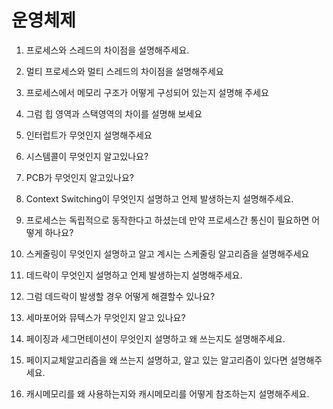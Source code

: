 # 운영체제

1. 프로세스와 스레드의 차이점을 설명해주세요.

2. 멀티 프로세스와 멀티 스레드의 차이점을 설명해주세요

3. 프로세스에서 메모리 구조가 어떻게 구성되어 있는지 설명해 주세요

4. 그럼 힙 영역과 스택영역의 차이를 설명해 보세요

5. 인터럽트가 무엇인지 설명해주세요

6. 시스템콜이 무엇인지 알고있나요?

7. PCB가 무엇인지 알고있나요?

8. Context Switching이 무엇인지 설명하고 언제 발생하는지 설명해주세요.

9. 프로세스는 독립적으로 동작한다고 하셨는데 만약 프로세스간 통신이 필요하면 어떻게 하나요?

10. 스케줄링이 무엇인지 설명하고 알고 계시는 스케줄링 알고리즘을 설명해주세요

11. 데드락이 무엇인지 설명하고 언제 발생하는지 설명해주세요.

12. 그럼 데드락이 발생할 경우 어떻게 해결할수 있나요?

13. 세마포어와 뮤텍스가 무엇인지 알고 있나요?

14. 페이징과 세그먼테이션이 무엇인지 설명하고 왜 쓰는지도 설명해주세요.

15. 페이지교체알고리즘을 왜 쓰는지 설명하고, 알고 있는 알고리즘이 있다면 설명해주세요.

16. 캐시메모리를 왜 사용하는지와 캐시메모리를 어떻게 참조하는지 설명해주세요.

